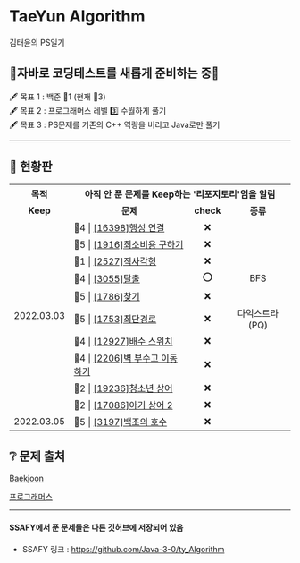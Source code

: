 TaeYun Algorithm
===
김태윤의 PS일기


## 👏자바로 코딩테스트를 새롭게 준비하는 중👏  
🖋 목표 1 : 백준 🥇1  (현재 🥇3)  
🖋 목표 2 : 프로그래머스 레벨 3️⃣ 수월하게 풀기  
🖋 목표 3 : PS문제를 기존의 C++ 역량을 버리고 Java로만 풀기  

* * *
## 🚥 현황판
<table>
  <tr>
    <th colspan="1"><b>목적</b></td>
    <th colspan="3">아직 안 푼 문제를 Keep하는 '리포지토리'임을 알림 </td>
  </tr>
  <tr align="center">
    <td><b>Keep</b></td>
    <td><b>문제</b></td>
    <td><b>check</b></td>
    <td><b>종류</b></td>
  </tr>
  <tr align="center">
    <td rowspan="10" >2022.03.03</td>
    <td align="left">🥇4 | <a href="https://www.acmicpc.net/problem/16398">[16398]행성 연결</a></td>
    <td>❌</td>
    <td></td>
  </tr>
  <tr align="center">
    <td align="left">🥇5 | <a href="https://www.acmicpc.net/problem/1916">[1916]최소비용 구하기</a></td>
    <td>❌</td>
    <td></td>
  </tr>
  <tr align="center">
    <td align="left">🥈1 | <a href="https://www.acmicpc.net/problem/2527">[2527]직사각형</a></td>
    <td>❌</td>
    <td></td>
  </tr>
  <tr align="center">
    <td align="left">🥇4 | <a href="https://www.acmicpc.net/problem/3055">[3055]탈출</a></td>
    <td>⭕️</td>
    <td>BFS</td>
  </tr>
  <tr align="center">
    <td align="left">🧼5 | <a href="https://www.acmicpc.net/problem/1786">[1786]찾기</a></td>
    <td>❌</td>
    <td></td>
  </tr>
  <tr align="center">
    <td align="left">🥇5 | <a href="https://www.acmicpc.net/problem/1753">[1753]최단경로</a></td>
    <td>❌</td>
    <td>다익스트라(PQ)</td>
  </tr>
  <tr align="center">
    <td align="left">🥈4 | <a href="https://www.acmicpc.net/problem/12927">[12927]배수 스위치</a></td>
    <td>❌</td>
    <td></td>
  </tr>
  <tr align="center">
    <td align="left">🥇4 | <a href="https://www.acmicpc.net/problem/2206">[2206]벽 부수고 이동하기</a></td>
    <td>❌</td>
    <td></td>
  </tr>
  <tr align="center">
    <td align="left">🥇2 | <a href="https://www.acmicpc.net/problem/19236">[19236]청소년 상어</a></td>
    <td>❌</td>
    <td></td>
  </tr>
  <tr align="center">
    <td align="left">🥈2 | <a href="https://www.acmicpc.net/problem/17086">[17086]아기 상어 2</a></td>
    <td>❌</td>
    <td></td>
  </tr>
  <tr align="center">
    <td rowspan="10" >2022.03.05</td>
    <td align="left">🧼5 | <a href="https://www.acmicpc.net/problem/3197">[3197]백조의 호수</a></td>
    <td>❌</td>
    <td></td>
  </tr>
  
</table>


## ❔ 문제 출처
[Baekjoon](https://www.acmicpc.net/)

[프로그래머스](https://programmers.co.kr/learn/challenges?tab=all_challenges)



* * *
#### SSAFY에서 푼 문제들은 다른 깃허브에 저장되어 있음
 - SSAFY 링크 : https://github.com/Java-3-0/ty_Algorithm 
